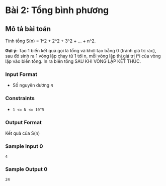 # Bài 2: Tổng bình phương

## Mô tả bài toán
Tính tổng S(n) = 1^2 + 2^2 + 3^2 + ... + n^2.
 
**Gợi ý:** Tạo 1 biến kết quả gọi là tổng và khởi tạo bằng 0 (tránh giá trị rác), sau đó sinh ra 1 vòng lặp chạy từ 1 tới n, mỗi vòng lặp thì giá trị i*i của vòng lặp vào biến tổng. In ra biến tổng SAU KHI VÒNG LẶP KẾT THÚC.

### Input Format
- Số nguyên dương `N` 

### Constraints
- `1 <= N <= 10^5`

### Output Format
Kết quả của S(n)

### Sample Input 0
```
4
```
### Sample Output 0
```
24
```